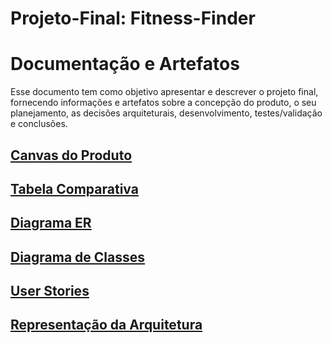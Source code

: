 # Projeto-Final: Fitness-Finder

# Documentação e Artefatos
Esse documento tem como objetivo apresentar e descrever o projeto final, fornecendo informações e artefatos sobre a concepção do produto, o seu planejamento, as decisões arquiteturais, desenvolvimento, testes/validação e conclusões.

## [Canvas do Produto](Read-me/Canvas.jpg)

## [Tabela Comparativa](Read-me/TabelaComparativa.jpg)

## [Diagrama ER](Read-me/TabelaComparativa.jpg)

## [Diagrama de Classes](Read-me/TabelaComparativa.jpg)

## [User Stories](Read-me/UserStories.md)

## [Representação da Arquitetura](Read-me/Arquitetura.jpg)